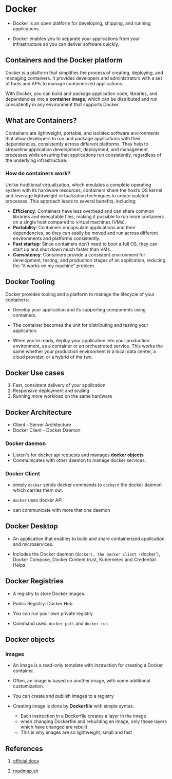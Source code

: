 # Docker

- Docker is an open platform for developing, shipping, and running applications.

- Docker enables you to separate your applications from your infrastructure so you can deliver software quickly.

## Containers and the Docker platform

Docker is a platform that simplifies the process of creating, deploying, and managing containers. It provides developers and administrators with a set of tools and APIs to manage containerized applications.

With Docker, you can build and package application code, libraries, and dependencies into a **container image**, which can be distributed and run consistently in any environment that supports Docker.

## What are Containers?

Containers are lightweight, portable, and isolated software environments that allow developers to run and package applications with their dependencies, consistently across different platforms. They help to streamline application development, deployment, and management processes while ensuring that applications run consistently, regardless of the underlying infrastructure.

### How do containers work?

Unlike traditional virtualization, which emulates a complete operating system with its hardware resources, containers share the host’s OS kernel and leverage lightweight virtualization techniques to create isolated processes. This approach leads to several benefits, including:

- **Efficiency**: Containers have less overhead and can share common libraries and executable files, making it possible to run more containers on a single host compared to virtual machines (VMs).
- **Portability**: Containers encapsulate applications and their dependencies, so they can easily be moved and run across different environments and platforms consistently.
- **Fast startup**: Since containers don’t need to boot a full OS, they can start up and shut down much faster than VMs.
- **Consistency**: Containers provide a consistent environment for development, testing, and production stages of an application, reducing the “it works on my machine” problem.

## Docker Tooling

Docker provides tooling and a platform to manage the lifecycle of your containers:

- Develop your application and its supporting components using containers.

- The container becomes the unit for distributing and testing your application.

- When you're ready, deploy your application into your production environment, as a container or an orchestrated service. This works the same whether your production environment is a local data center, a cloud provider, or a hybrid of the two.

## Docker Use cases

1. Fast, consistent delivery of your application
2. Responsive deployment and scaling
3. Running more workload on the same hardware

## Docker Architecture

- Client - Server Architecture
- Docker Client - Docker Daemon

### Docker daemon

- Listen's for docker api requests and manages **docker objects**
- Communicates with other daemon to manage docker services.

### Docker Client

- simply `docker` sends docker commands to `dockerd` the docker daemon which carries them out.

- `docker` uses docker API

- can communicate with more that one daemon

## Docker Desktop

- An application that enables to build and share containerized application and microservices.

- Includes the Docker daemon (`docker), the Docker client (`docker`), Docker Compose, Docker Content trust, Kubernetes and Credential Helps.

## Docker Registries

- A registry to store Docker images.

- Public Registry: Docker Hub

- You can run your own private registry

- Command used: `docker pull` and `docker run`

## Docker objects

### Images

- An image is a read-only template with instruction for creating a Docker container.

- Often, an image is based on another image, with some additional customization.

- You can create and publish images to a registry

- Creating image is done by **Dockerfile** with simple syntax.
  - Each instruction in a Dockerfile creates a layer in the image
  - when changing Dockerfile and rebuilding an image, only those layers which have changed are rebuilt
  - This is why images are so lightweight, small and fast

## References

1. [official docs](https://docs.docker.com/get-started/docker-overview/#:~:text=The%20underlying%20technology,-Docker%20is%20written&text=Docker%20uses%20a%20technology%20called,provide%20a%20layer%20of%20isolation.)

2. [roadmap.sh](https://roadmap.sh/docker)
